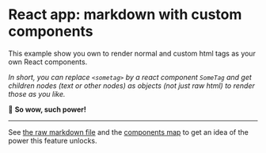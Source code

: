 # React app: markdown with custom components

This example show you own to render normal and custom html tags as your own
React components.

_In short, you can replace `<sometag>` by a react component `SomeTag` and get
children nodes (text or other nodes) as objects (not just raw html) to render
those as you like._

🚀 **So wow, such power!**

- - -

See [the raw markdown
file](https://raw.githubusercontent.com/phenomic/phenomic/master/examples/react-app-markdown-with-custom-components/content/index.md)
and the [components
map](https://github.com/phenomic/phenomic/blob/master/examples/react-app-markdown-with-custom-components/App.js)
to get an idea of the power this feature unlocks.
